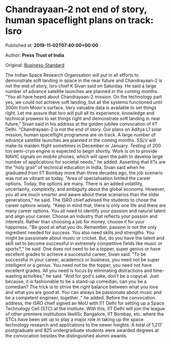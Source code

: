 
# Chandrayaan-2 not end of story, human spaceflight plans on track: Isro

Published at: **2019-11-02T07:40:00+00:00**

Author: **Press Trust of India**

Original: [Business-Standard](https://www.business-standard.com/article/pti-stories/will-put-in-all-efforts-to-demonstrate-soft-landing-in-space-chandrayaan-2-not-end-of-story-sivan-119110200337_1.html)

The Indian Space Research Organisation will put in all efforts to demonstrate soft landing in space in the near future and Chandrayaan-2 is not the end of story, Isro chief K Sivan said on Saturday.
He said a large number of advance satellite launches are planned in the coming months.
"You all have heard about Chandrayaan-2 mission. On the technology part yes, we could not achieve soft landing, but all the systems functioned until 300m from Moon's surface. Very valuable data is available to set things right. Let me assure that Isro will pull all its experience, knowledge and technical prowess to set things right and demonstrate soft landing in near future," Sivan said in his address at the golden jubilee convocation of IIT Delhi.
"Chandrayaan-2 is not the end of story. Our plans on Aditya L1 solar mission, human spaceflight programme are on track. A large number of advance satellite launches are planned in the coming months. SSLV will make its maiden flight sometimes in December or January. Testing of 200 ton semi-cryo engine is expected to begin shortly. Work is on to provide NAVIC signals on mobile phones, which will open the path to develop large number of applications for societal needs," he added.
Asserting that IITs are the "holy grail" of technical education in India, Sivan said when he graduated from IIT Bombay more than three decades ago, the job scenario was not as vibrant as today.
"Area of specialisation limited the career options. Today, the options are many. There is an added volatility, uncertainty, complexity, and ambiguity about the global economy. However, you all are much smarter and aware about these scenarios than the older generations," he said.
The ISRO chief advised the students to chose the career options wisely.
"Keep in mind that, there is only one life and there are many career options. You all need to identify your passion and natural talent and align your career. Choose an industry that reflects your passion and interests. Rather than choosing a job for money, choose it for your happiness.
"Be good at what you do. Remember, passion is not the only ingredient needed for success. You also need skills and strengths. You might be passionate about music or cricket. But, do you have the talent and skill set to become successful in extremely competitive fields like music or sports?," he said.
One does not need to be a topper, super genius or have excellent grades to achieve a successful career, Sivan said.
"To be successful in your career, academics or business, you need not be super intelligent or a genius. You need not be the topper, you need not have excellent grades. All you need is focus by eliminating distractions and time-wasting activities," he said.
"And for god's sake, don't be a copycat. Just because, it is fashionable to be a stand-up comedian, can you be a comedian? The trick is to strive the right balance between what you love and what you are good at. You can always be passionate about music and be a competent engineer, together ," he added.
Before the convocation address, the ISRO chief signed an MoU with IIT Delhi for setting up a Space Technology Cell (STC) at the institute.
With this, IIT Delhi will join the league of other premiere institutions likeIISc Bangalore, IIT Bombay, etc. where the STCs have been set up to play a major role in taking up the space technology research and applications to the newer heights.
A total of 1,217 postgraduate and 825 undergraduate students were awarded degrees at the convocation besides the distinguished alumni awards.
